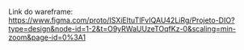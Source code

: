 Link do wareframe: https://www.figma.com/proto/ISXiEItuTlFvIQAU42LiRg/Projeto-DIO?type=design&node-id=1-2&t=O9yRWaUUzeTOqfKz-0&scaling=min-zoom&page-id=0%3A1
